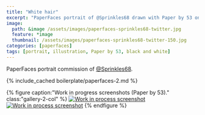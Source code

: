 ```yaml
---
title: "White hair"
excerpt: "PaperFaces portrait of @Sprinkles68 drawn with Paper by 53 on an iPad."
image: 
  path: &image /assets/images/paperfaces-sprinkles68-twitter.jpg 
  feature: *image
  thumbnail: /assets/images/paperfaces-sprinkles68-twitter-150.jpg
categories: [paperfaces]
tags: [portrait, illustration, Paper by 53, black and white]
---
```


PaperFaces portrait commission of [@Sprinkles68](https://twitter.com/Sprinkles68).

{% include_cached boilerplate/paperfaces-2.md %}

{% figure caption:"Work in progress screenshots (Paper by 53)." class:"gallery-2-col" %}
[![Work in process screenshot](/assets/images/paperfaces-sprinkles68-process-1-600.jpg)](/assets/images/paperfaces-sprinkles68-process-1-lg.jpg)
[![Work in process screenshot](/assets/images/paperfaces-sprinkles68-process-2-600.jpg)](/assets/images/paperfaces-sprinkles68-process-2-lg.jpg)
{% endfigure %}
